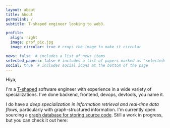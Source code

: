 ```yaml
---
layout: about
title: About
permalink: /
subtitle: T-shaped engineer looking to web3.

profile:
  align: right
  image: prof_pic.jpg
  image_circular: true # crops the image to make it circular

news: false  # includes a list of news items
selected_papers: false # includes a list of papers marked as "selected={true}"
social: true  # includes social icons at the bottom of the page
---
```


Hiya,

I'm a [T-shaped](https://en.wikipedia.org/wiki/T-shaped_skills) software engineer with experience in a wide variety of specializations. I've done backend, frontend, devops, devtools, you name it.

I do have a *deep specialization in information retrieval and real-time data flows*, particularly with graph-structured information. I'm currently open sourcing a [graph database for storing source code](https://docs.sourcescape.io). Still a work in progress, but you can check it out here:

